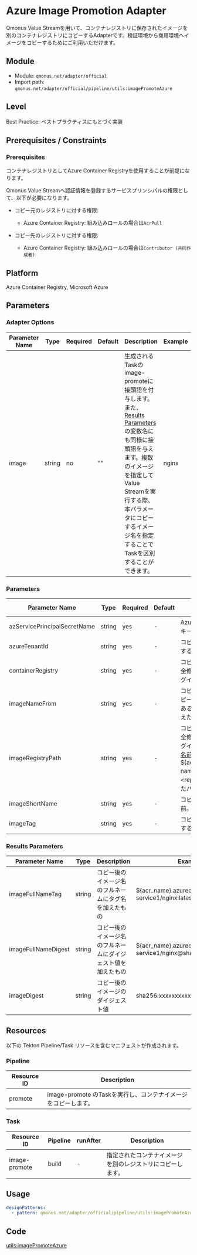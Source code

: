 # Azure Image Promotion Adapter
Qmonus Value Streamを用いて、コンテナレジストリに保存されたイメージを別のコンテナレジストリにコピーするAdapterです。検証環境から商用環境へイメージをコピーするためにご利用いただけます。

## Module
- Module: `qmonus.net/adapter/official`
- Import path: `qmonus.net/adapter/official/pipeline/utils:imagePromoteAzure`

## Level
Best Practice: ベストプラクティスにもとづく実装

## Prerequisites / Constraints

### Prerequisites
コンテナレジストリとしてAzure Container Registryを使用することが前提になります。

Qmonus Value Streamへ認証情報を登録するサービスプリンシパルの権限として、以下が必要になります。
* コピー元のレジストリに対する権限:
  * Azure Container Registry: 組み込みロールの場合は`AcrPull`

* コピー先のレジストリに対する権限:
  * Azure Container Registry: 組み込みロールの場合は`Contributor (共同作成者)`
 
## Platform
Azure Container Registry, Microsoft Azure
## Parameters

### Adapter Options
| Parameter Name  | Type | Required | Default | Description | Example |
| --- | --- | --- | --- | --- | --- |
| image | string | no | "" | 生成されるTaskのimage-promoteに接頭語を付与します。また、[Results Parameters](#results-parameters) の変数名にも同様に接頭語を与えます。複数のイメージを指定してValue Streamを実行する際、本パラメータにコピーするイメージ名を指定することでTaskを区別することができます。| nginx |


### Parameters
| Parameter Name | Type | Required | Default | Description | Example | Auto Binding |
| --- | --- | --- | --- | --- | --- | --- |
| azServicePrincipalSecretName | string | yes | - | Azure サービスプリンシパルのjsonキーを保管しているk8s Secret名 | | no |
| azureTenantId   | string | yes | - | コピー先のコンテナレジストリが属するテナントのID| xxxxxxxx-xxxx-xxxx-xxxx-xxxxxxxxxxxx | no |
| containerRegistry  | string | yes | - | コピー元のコンテナレジストリの完全修飾名。コンテナレジストリのログインサーバを指定してください。 | ${acr_name}.azurecr.io　| no |
| imageNameFrom | string | yes | - | コピー元のコンテナイメージ名。コピー元のレジストリのリポジトリにあるコンテナイメージに、タグを加えた一意な値を指定します。 | ${acr_name}.azurecr.io/<br>service1/nginx:buildcache | no |
| imageRegistryPath | string | yes | - | コピー元のコンテナレジストリの完全修飾名。コンテナレジストリのログインサーバを指定してください。[名前空間](https://learn.microsoft.com/ja-jp/azure/container-registry/container-registry-best-practices#repository-namespaces) を利用する場合、${acr_name}.azurecr.io/\<repositry name\> の形式で入力することで、\<repositry name\> を名前空間としたパスでイメージをPushします。 | ${acr_name}.azurecr.io <br><br>名前空間を使用する場合は<br> ${acr_name}.azurecr.io/service1 | no |
| imageShortName | string | yes | - | コピー先のコンテナイメージの名前。 | nginx | no |
| imageTag | string | yes | - | コピー先のコンテナイメージに付与するタグ名。| v1.0.0 | no |

### Results Parameters
| Parameter Name | Type | Description | Example |
| --- | --- | --- | --- |
| imageFullNameTag  | string | コピー後のイメージ名のフルネームにタグ名を加えたもの | ${acr_name}.azurecr.io/<br>service1/nginx:latest |
| imageFullNameDigest  | string | コピー後のイメージ名のフルネームにダイジェスト値を加えたもの | ${acr_name}.azurecr.io/<br>service1/nginx@sha256:xxxxxxxxxxxx |
| imageDigest  | string | コピー後のイメージのダイジェスト値 | sha256:xxxxxxxxxxxx |

## Resources
以下の Tekton Pipeline/Task リソースを含むマニフェストが作成されます。

### Pipeline
| Resource ID | Description |
| --- | --- |
| promote | image-promote のTaskを実行し、コンテナイメージをコピーします。 |

### Task
| Resource ID | Pipeline | runAfter | Description |
| --- | --- | --- | --- |
| image-promote | build | - | 指定されたコンテナイメージを別のレジストリにコピーします。 |

## Usage
``` yaml
designPatterns:
  - pattern: qmonus.net/adapter/official/pipeline/utils:imagePromoteAzure
```

## Code
[utils:imagePromoteAzure](../../pipeline/utils/imagePromoteAzure.cue)
